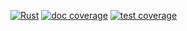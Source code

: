 [![Rust](https://github.com/schukark/OLTS-Cam/actions/workflows/rust.yml/badge.svg)](https://github.com/schukark/OLTS-Cam/actions/workflows/rust.yml)
[![doc coverage](https://img.shields.io/endpoint?url=https%3A%2F%2Fgist.githubusercontent.com%2Fschukark%2F1b10014d0019c22cc1984bc8a7be7152%2Fraw%2F3de291300f3d36ee7956596666a10d667ab31971%2Fdoc-coverage.json)](https://github.com/schukark/OLTS-Cam/)
[![test coverage](https://coveralls.io/repos/github/schukark/OLTS-Cam/badge.svg?branch=telegram-bot)](https://coveralls.io/github/schukark/OLTS-Cam?branch=telegram-bot)